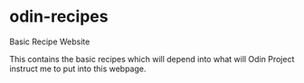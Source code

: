 # odin-recipes

Basic Recipe Website

This contains the basic recipes which will depend
into what will Odin Project instruct me to put
into this webpage.